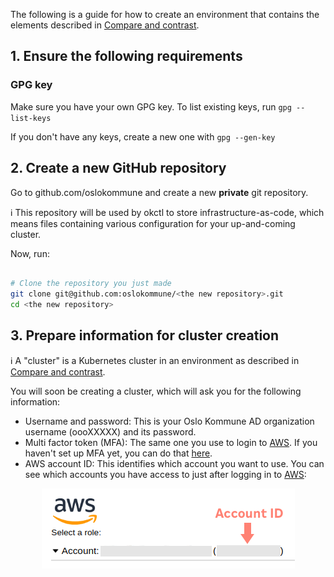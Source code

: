 The following is a guide for how to create an environment that contains the elements described in
[Compare and contrast](/#compare-and-contrast).

## 1. Ensure the following requirements

### GPG key

Make sure you have your own GPG key. To list existing keys, run `gpg --list-keys`

If you don't have any keys, create a new one with `gpg --gen-key`

## 2. Create a new GitHub repository

Go to github.com/oslokommune and create a new **private** git repository.

:information_source: This repository will be used by okctl to store infrastructure-as-code, which means files containing
various configuration for your up-and-coming cluster.

Now, run:

```bash

# Clone the repository you just made
git clone git@github.com:oslokommune/<the new repository>.git
cd <the new repository>
```

## 3. Prepare information for cluster creation

:information_source: A "cluster" is a Kubernetes cluster in an environment as described in [Compare and contrast](/#compare-and-contrast).

You will soon be creating a cluster, which will ask you for the following information:

* Username and password: This is your Oslo Kommune AD organization username (oooXXXXX) and its password.
* Multi factor token (MFA): The same one you use to login to
[AWS](https://login.oslo.kommune.no/auth/realms/AD/protocol/saml/clients/amazon-aws). If you haven't set up MFA yet, you
can do that [here](https://login.oslo.kommune.no/auth/realms/AD/account/totp).
* AWS account ID: This identifies which account you want to use. You can see which accounts you have access to just
after logging in to [AWS](https://login.oslo.kommune.no/auth/realms/AD/protocol/saml/clients/amazon-aws):

<span style="display:block;text-align:center">![okctl](../img/aws-account-id.png)</span>
